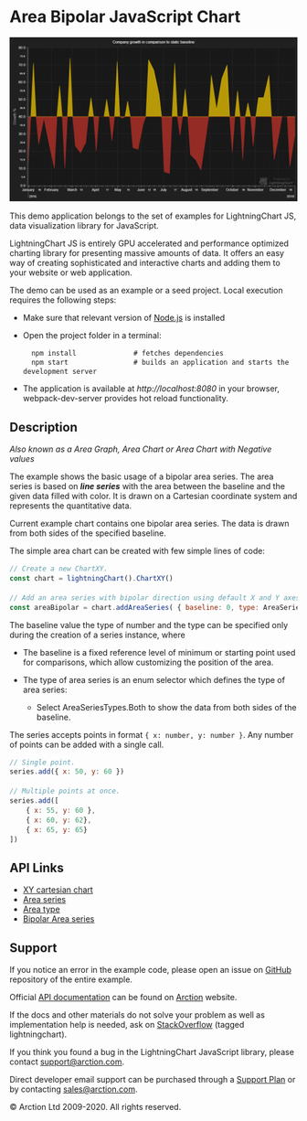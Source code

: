 # Area Bipolar JavaScript Chart

![Area Bipolar JavaScript Chart](areaBipolar.png)

This demo application belongs to the set of examples for LightningChart JS, data visualization library for JavaScript.

LightningChart JS is entirely GPU accelerated and performance optimized charting library for presenting massive amounts of data. It offers an easy way of creating sophisticated and interactive charts and adding them to your website or web application.

The demo can be used as an example or a seed project. Local execution requires the following steps:

- Make sure that relevant version of [Node.js](https://nodejs.org/en/download/) is installed
- Open the project folder in a terminal:

        npm install              # fetches dependencies
        npm start                # builds an application and starts the development server

- The application is available at *http://localhost:8080* in your browser, webpack-dev-server provides hot reload functionality.


## Description

*Also known as a Area Graph, Area Chart or Area Chart with Negative values*

The example shows the basic usage of a bipolar area series. The area series is based on ***line series*** with the area between the baseline and the given data filled with color. It is drawn on a Cartesian coordinate system and represents the quantitative data.

Current example chart contains one bipolar area series. The data is drawn from both sides of the specified baseline. 

The simple area chart can be created with few simple lines of code:

```javascript
// Create a new ChartXY.
const chart = lightningChart().ChartXY()

// Add an area series with bipolar direction using default X and Y axes.
const areaBipolar = chart.addAreaSeries( { baseline: 0, type: AreaSeriesTypes.Both } )
```

The baseline value the type of number and the type can be specified only during the creation of a series instance, where

- The baseline is a fixed reference level of minimum or starting point used for comparisons, which allow customizing the position of the area.

- The type of area series is an enum selector which defines the type of area series:
    - Select AreaSeriesTypes.Both to show the data from both sides of the baseline.

The series accepts points in format `{ x: number, y: number }`. Any number of points can be added with a single call.

```javascript
// Single point.
series.add({ x: 50, y: 60 })

// Multiple points at once.
series.add([
    { x: 55, y: 60 },
    { x: 60, y: 62},
    { x: 65, y: 65}
])
```


## API Links

* [XY cartesian chart]
* [Area series]
* [Area type]
* [Bipolar Area series]


## Support

If you notice an error in the example code, please open an issue on [GitHub][0] repository of the entire example.

Official [API documentation][1] can be found on [Arction][2] website.

If the docs and other materials do not solve your problem as well as implementation help is needed, ask on [StackOverflow][3] (tagged lightningchart).

If you think you found a bug in the LightningChart JavaScript library, please contact support@arction.com.

Direct developer email support can be purchased through a [Support Plan][4] or by contacting sales@arction.com.

[0]: https://github.com/Arction/
[1]: https://www.arction.com/lightningchart-js-api-documentation/
[2]: https://www.arction.com
[3]: https://stackoverflow.com/questions/tagged/lightningchart
[4]: https://www.arction.com/support-services/

© Arction Ltd 2009-2020. All rights reserved.


[XY cartesian chart]: https://www.arction.com/lightningchart-js-api-documentation/v3.0.1/classes/chartxy.html
[Area series]: https://www.arction.com/lightningchart-js-api-documentation/v3.0.1/classes/chartxy.html#addareaseries
[Area type]: https://www.arction.com/lightningchart-js-api-documentation/v3.0.1/globals.html#areaseriestypes
[Bipolar Area series]: https://www.arction.com/lightningchart-js-api-documentation/v3.0.1/classes/areaseriesbipolar.html

